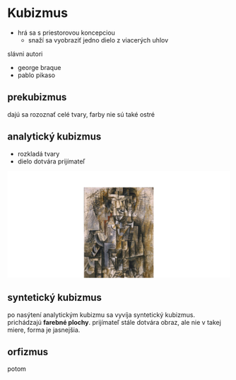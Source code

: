 # Kubizmus

- hrá sa s priestorovou koncepciou
  - snaží sa vyobraziť jedno dielo z viacerých uhlov

slávni autori
- george braque
- pablo pikaso

## prekubizmus

dajú sa rozoznať celé tvary, farby nie sú také ostré

## analytický kubizmus

- rozkladá tvary
- dielo dotvára prijímateľ

![muž s husľami](15808.png)

## syntetický kubizmus

po nasýtení analytickým kubizmu sa vyvíja syntetický kubizmus. prichádzajú **farebné plochy**. prijímateľ stále dotvára obraz, ale nie v takej miere, forma je jasnejšia.

## orfizmus

potom

